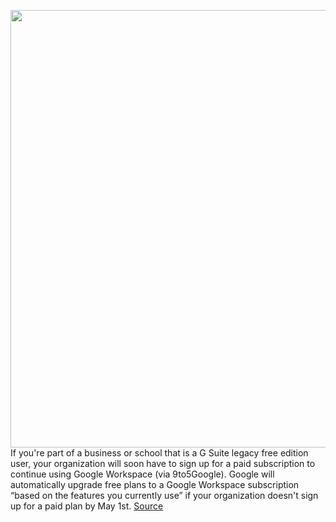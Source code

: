 <img src='https://cdn.vox-cdn.com/thumbor/LJijPlPcn9BCg-AMMlkxAxVn8dE=/0x0:2040x1360/1200x800/filters:focal(857x517:1183x843)/cdn.vox-cdn.com/uploads/chorus_image/image/70409290/acastro_180508_1777_google_IO_0001.0.jpg' width='700px' /><br/>
If you're part of a business or school that is a G Suite legacy free edition user, your organization will soon have to sign up for a paid subscription to continue using Google Workspace (via 9to5Google). Google will automatically upgrade free plans to a Google Workspace subscription “based on the features you currently use” if your organization doesn't sign up for a paid plan by May 1st.
<a href='https://www.theverge.com/2022/1/19/22891509/g-suite-legacy-free-google-apps-workspace-upgrade'> Source <a/>